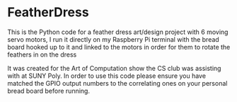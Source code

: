 # FeatherDress
This is the Python code for a feather dress art/design project with 6 moving servo motors, I run it directly on my Raspberry Pi terminal with the bread board hooked up to it and linked to the motors in order for them to rotate the feathers in on the dress

It was created for the Art of Computation show the CS club was assisting with at SUNY Poly. In order to use this code please ensure you have matched the GPIO output numbers to the correlating ones on your personal bread board before running.
